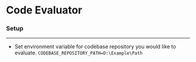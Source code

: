 # Code Evaluator

### Setup 

--------------------------

- Set environment variable for codebase repository you would like to evaluate. `CODEBASE_REPOSITORY_PATH=D:\Example\Path`